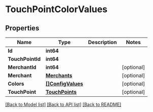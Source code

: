# TouchPointColorValues

## Properties

Name | Type | Description | Notes
------------ | ------------- | ------------- | -------------
**Id** | **int64** |  | 
**TouchPointId** | **int64** |  | 
**MerchantId** | **int64** |  | [optional] 
**Merchant** | [**Merchants**](Merchants.md) |  | [optional] 
**Colors** | [**[]ConfigValues**](ConfigValues.md) |  | [optional] 
**TouchPoint** | [**TouchPoints**](TouchPoints.md) |  | [optional] 

[[Back to Model list]](../README.md#documentation-for-models) [[Back to API list]](../README.md#documentation-for-api-endpoints) [[Back to README]](../README.md)


